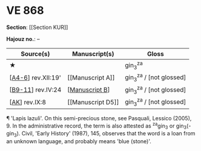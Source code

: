 # VE 868

**Section**: [[Section KUR]]

**Hajouz no.**: –

| Source(s)            | Manuscript(s)     | Gloss                                        |
| -------------------- | ----------------- | -------------------------------------------- |
| ★                   |                   | gin<sub>3</sub><sup>za</sup>                 |
| [[A4-6]] rev.XII:19' | [[Manuscript A]]  | gin<sub>3</sub><sup>za</sup> / [not glossed] |
| [[B9-11]] rev.IV:24  | [[Manuscript B]]  | gin<sub>3</sub><sup>za</sup> / [not glossed] |
| [[AK]] rev.IX:8      | [[Manuscript D5]] | gin<sub>3</sub><sup>za</sup> / [not glossed] |

¶ 'Lapis lazuli'. On this semi-precious stone, see Pasquali, Lessico (2005), 9. In the administrative record, the term is also attested as <sup>za</sup>gin<sub>3</sub> or gin<sub>3</sub>(-gin<sub>3</sub>). Civil, 'Early History' (1987), 145, observes that the word is a loan from an unknown language, and probably means 'blue (stone)'.

[//begin]: # "Autogenerated link references for markdown compatibility"
[A4-6]: A4-6 "MEE 4, 4 + MEE 4, 5 + MEE 4, 6 = TM.75.G.2000+TM.75.G.2005+TM.75.G.2006"
[B9-11]: B9-11 "MEE 4, 9 + MEE 4, 10 + MEE 4, 11 = TM.75.G.2004+TM.75.G.2001+TM.75.G.2003"
[Manuscript B]: <Manuscript B> "Manuscript B"
[AK]: AK "MEE 4, 47 + MEE 4, 48 = TM.75.G.1825+TM.75.G.3131"
[//end]: # "Autogenerated link references"